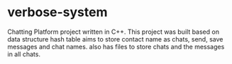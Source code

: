 # verbose-system
Chatting Platform project written in C++. This project was built based on data structure hash table aims to store contact name as chats, send, save messages and chat names. also has files to store chats and the messages in all chats.

